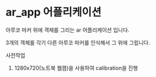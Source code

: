 # ar_app 어플리케이션
아루코 마커 위에 객체를 그리는 ar 어플리케이션 입니다.

3개의 객체를 각기 다른 아루코 마커를 인식해서 그 위에 그립니다.


사전작업

1. 1280x720(노트북 웹캠)을 사용하여 calibration을 진행
